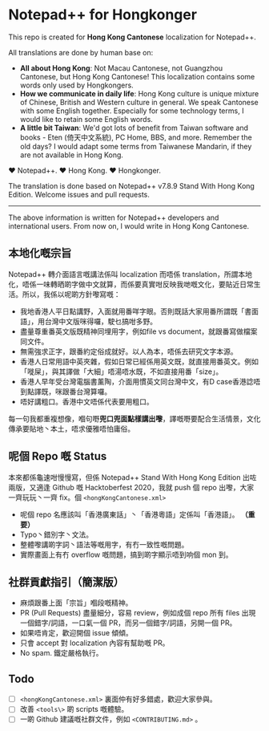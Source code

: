 # Notepad++ for Hongkonger

This repo is created for **Hong Kong Cantonese** localization for Notepad++.

All translations are done by human base on:

- **All about Hong Kong**: Not Macau Cantonese, not Guangzhou Cantonese, but Hong Kong Cantonese! This localization contains some words only used by Hongkongers.
- **How we communicate in daily life**: Hong Kong culture is unique mixture of Chinese, British and Western culture in general. We speak Cantonese with some English together. Especially for some technology terms, I would like to retain some English words.
- **A little bit Taiwan**: We'd got lots of benefit from Taiwan software and books - Eten (倚天中文系統), PC Home, BBS, and more. Remember the old days? I would adapt some terms from Taiwanese Mandarin, if they are not available in Hong Kong.

:heart: Notepad++. :heart: Hong Kong. :heart: Hongkonger.

The translation is done based on Notepad++ v7.8.9 Stand With Hong Kong Edition. Welcome issues and pull requests.

---

The above information is written for Notepad\+\+ developers and international users. From now on, I would write in Hong Kong Cantonese.


## 本地化嘅宗旨

Notepad\+\+ 轉介面語言嘅講法係叫 localization 而唔係 translation，所謂本地化，唔係一味轉晒啲字做中文就算，而係要真實咁反映我哋嘅文化，要貼近日常生活。所以，我係以呢啲方針嚟寫嘅：

- 我地香港人平日點講野，入面就用番咩字眼。否則既話大家用番所謂既「書面語」，用台灣中文版咪得囉，駛乜搞咁多野。
- 盡量尊重番英文版既精神同埋用字，例如file vs document，就跟番寫做檔案同文件。
- 無需強求正字，跟番約定俗成就好。以人為本，唔係去研究文字本源。
- 香港人日常用語中英夾雜，假如日常已經係用英文既，就直接用番英文。例如「嘥屎」，與其譯做「大細」唔湯唔水既，不如直接用番「size」。
- 香港人早年受台灣電腦書薰陶，介面用慣英文同台灣中文，有D case香港諗唔到點譯既，咪跟番台灣算囉。
- 唔好講粗口。香港中文唔係代表要用粗口。

每一句我都重複想像，嗰句嘢**兜口兜面點樣講出嚟**，譯嘅嘢要配合生活情景，文化傳承要貼地丶本土，唔求優雅唔怕庸俗。


## 呢個 Repo 嘅 Status

本來都係龜速咁慢慢寫，但係 Notepad\+\+ Stand With Hong Kong Edition 出咗兩版，又適逢 Github 嘅 Hacktoberfest 2020，我就 push 個 repo 出嚟，大家一齊玩玩丶一齊 fix。個 `<hongKongCantonese.xml>`

- 呢個 repo 名應該叫「香港廣東話」丶「香港粵語」定係叫「香港語」。 **（重要）**
- Typo丶錯別字丶文法。
- 整體嚟講啲字詞丶語法等嘅用字，有冇一致性嘅問題。
- 實際畫面上有冇 overflow 嘅問題，搞到啲字顯示唔到响個 mon 到。


## 社群貢獻指引（簡潔版）

- 麻煩跟番上面「宗旨」嗰段嘅精神。
- PR (Pull Requests) 盡量細分，容易 review，例如成個 repo 所有 files 出現一個錯字/詞語，一口氣一個 PR，而另一個錯字/詞語，另開一個 PR。
- 如果唔肯定，歡迎開個 issue 傾傾。
- 只會 accept 對 localization 內容有幫助嘅 PR。
- No spam. 鐵定嚴格執行。


## Todo

- [ ] `<hongKongCantonese.xml>` 裏面仲有好多錯處，歡迎大家參與。
- [ ] 改善 `<tools\>` 啲 scripts 嘅體驗。
- [ ] 一啲 Github 建議嘅社群文件，例如 `<CONTRIBUTING.md>` 。
